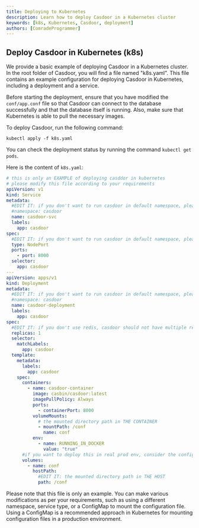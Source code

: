 ```yaml
---
title: Deploying to Kubernetes
description: Learn how to deploy Casdoor in a Kubernetes cluster
keywords: [k8s, Kubernetes, Casdoor, deployment]
authors: [ComradeProgrammer]
---
```


## Deploy Casdoor in Kubernetes (k8s)

We provide a basic example of deploying Casdoor in a Kubernetes cluster. In the root folder of Casdoor, you will find a file named "k8s.yaml". This file contains an example configuration for deploying Casdoor in Kubernetes, including a deployment and a service.

Before starting the deployment, ensure that you have modified the `conf/app.conf` file so that Casdoor can connect to the database successfully and that the database itself is running. Also, make sure that Kubernetes is able to pull the necessary images.

To deploy Casdoor, run the following command:

```shell
kubectl apply -f k8s.yaml
```

You can check the deployment status by running the command `kubectl get pods`.

Here is the content of `k8s.yaml`:

```yaml
# this is only an EXAMPLE of deploying casddor in kubernetes
# please modify this file according to your requirements
apiVersion: v1
kind: Service
metadata:
  #EDIT IT: if you don't want to run casdoor in default namespace, please modify this field
  #namespace: casdoor
  name: casdoor-svc
  labels:
    app: casdoor
spec:
  #EDIT IT: if you don't want to run casdoor in default namespace, please modify this filed
  type: NodePort
  ports:
    - port: 8000
  selector:
    app: casdoor
---
apiVersion: apps/v1
kind: Deployment
metadata:
  #EDIT IT: if you don't want to run casdoor in default namespace, please modify this field
  #namespace: casdoor
  name: casdoor-deployment
  labels:
    app: casdoor
spec:
  #EDIT IT: if you don't use redis, casdoor should not have multiple replicas
  replicas: 1
  selector:
    matchLabels:
      app: casdoor
  template:
    metadata:
      labels:
        app: casdoor
    spec:
      containers:
        - name: casdoor-container
          image: casbin/casdoor:latest
          imagePullPolicy: Always
          ports:
            - containerPort: 8000
          volumeMounts:
            # the mounted directory path in THE CONTAINER
            - mountPath: /conf
              name: conf
          env:       
            - name: RUNNING_IN_DOCKER
              value: "true"
      #if you want to deploy this in real prod env, consider the config map
      volumes:
        - name: conf
          hostPath:
            #EDIT IT: the mounted directory path in THE HOST
            path: /conf

```

Please note that this file is only an example. You can make various modifications as per your requirements, such as using a different namespace, service type, or a ConfigMap to mount the configuration file. Using a ConfigMap is a recommended approach in Kubernetes for mounting configuration files in a production environment.
